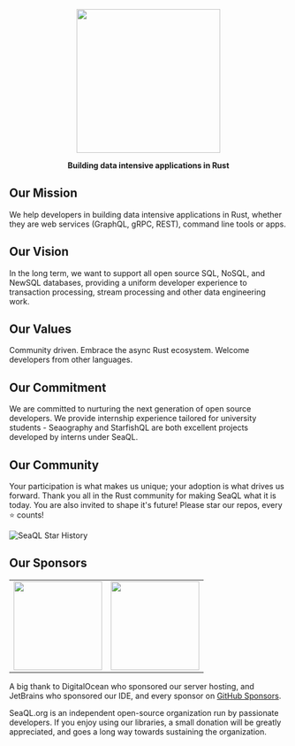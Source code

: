 <div align="center">

  <a href="https://www.sea-ql.org" target="_blank">
    <img src="https://raw.githubusercontent.com/SeaQL/sea-query/master/docs/SeaQL logo dual.png" width="260"/>
  </a>

  <p>
    <strong>Building data intensive applications in Rust</strong>
  </p>

</div>

## Our Mission
We help developers in building data intensive applications in Rust, whether they are web services (GraphQL, gRPC, REST), command line tools or apps.

## Our Vision
In the long term, we want to support all open source SQL, NoSQL, and NewSQL databases, providing a uniform developer experience to transaction processing, stream processing and other data engineering work.

## Our Values
Community driven. Embrace the async Rust ecosystem. Welcome developers from other languages.

## Our Commitment

We are committed to nurturing the next generation of open source developers. We provide internship experience tailored for university students - Seaography and StarfishQL are both excellent projects developed by interns under SeaQL.

## Our Community

Your participation is what makes us unique; your adoption is what drives us forward. Thank you all in the Rust community for making SeaQL what it is today. You are also invited to shape it's future! Please star our repos, every ⭐ counts!

![SeaQL Star History](https://api.star-history.com/svg?repos=seaql/sea-orm,seaql/sea-query,seaql/sea-schema,seaql/starfish-ql,seaql/seaography&type=Timeline)

## Our Sponsors

<table>
  <tbody>
    <tr>
      <td><a href="https://www.digitalocean.com/"><img src="https://www.sea-ql.org/img/sponsors/DigitalOcean.svg" width="160"/></a></td>
      <td><a href="https://www.jetbrains.com/"><img src="https://www.sea-ql.org/img/sponsors/JetBrains.svg" width="160"/></a></td>
    </tr>
  </tbody>
</table>

A big thank to DigitalOcean who sponsored our server hosting, and JetBrains who sponsored our IDE, and every sponsor on [GitHub Sponsors](https://github.com/sponsors/SeaQL).

SeaQL.org is an independent open-source organization run by passionate developers. If you enjoy using our libraries, a small donation will be greatly appreciated, and goes a long way towards sustaining the organization.
